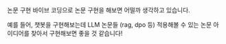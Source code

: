 논문 구현
바이브 코딩으로 논문 구현을 해보면 어떨까 생각하고 있습니다.

예를 들어, 챗봇을 구현해보는데 LLM 논문들 (rag, dpo 등) 적용해볼 수 있는 논문 아이디어를 찾아서 구현해보면 좋을 것 같습니다!
